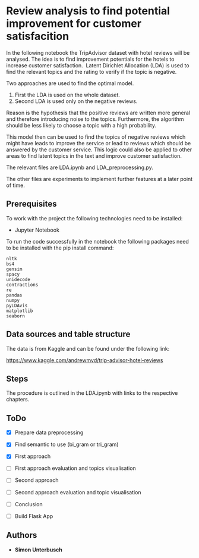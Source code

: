 # Review analysis to find potential improvement for customer satisfacition

In the following notebook the TripAdvisor dataset with hotel reviews will be analysed.
The idea is to find improvement potentials for the hotels to increase customer satisfaction. 
Latent Dirichlet Allocation (LDA) is used to find the relevant topics and the rating to verify if the topic is negative.

Two approaches are used to find the optimal model.

1. First the LDA is used on the whole dataset.
2. Second LDA is used only on the negative reviews.

Reason is the hypothesis that the positive reviews are written more general and therefore introducing noise to the topics. Furthermore, the algorithm should be less likely to choose a topic with a high probability. 

This model then can be used to find the topics of negative reviews which might have leads to improve the service or lead to reviews
which should be answered by the customer service.
This logic could also be applied to other areas to find latent topics in the text and improve customer satisfaction.

The relevant files are LDA.ipynb and LDA_preprocessing.py. 

The other files are experiments to implement further features at a later point of time.


## Prerequisites

To work with the project the following technologies need to be installed:

- Jupyter Notebook

To run the code successfully in the notebook the following packages need to be installed with the pip install command:

```
nltk
bs4
gensim
spacy
unidecode
contractions
re
pandas
numpy
pyLDAvis
matplotlib
seaborn
```


## Data sources and table structure

The data is from Kaggle and can be found under the following link:

https://www.kaggle.com/andrewmvd/trip-advisor-hotel-reviews

## Steps

The procedure is outlined in the LDA.ipynb with links to the respective chapters.


## ToDo

- [x] Prepare data preprocessing
- [x] Find semantic to use (bi_gram or tri_gram)
- [X] First approach
- [ ] First approach evaluation and topics visualisation
- [ ] Second approach
- [ ] Second approach evaluation and topic visualisation
- [ ] Conclusion
- [ ] Build Flask App



## Authors

* **Simon Unterbusch**